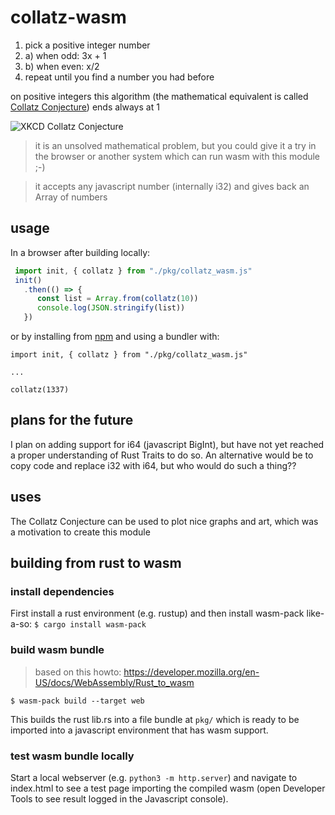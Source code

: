 # collatz-wasm

1. pick a positive integer number
2. a) when odd: 3x + 1
2. b) when even: x/2
3. repeat until you find a number you had before

on positive integers this algorithm (the mathematical equivalent is called [Collatz Conjecture](https://en.wikipedia.org/wiki/Collatz_conjecture)) ends always at 1

![XKCD Collatz Conjecture](https://imgs.xkcd.com/comics/collatz_conjecture.png)

> it is an unsolved mathematical problem, but you could give it a try in the browser or another system which can run wasm with this module ;-)

> it accepts any javascript number (internally i32) and gives back an Array of numbers

## usage

In a browser after building locally:
```javascript
 import init, { collatz } from "./pkg/collatz_wasm.js"
 init()
   .then(() => {
      const list = Array.from(collatz(10))
      console.log(JSON.stringify(list))
   })
```

or by installing from [npm](https://www.npmjs.com/package/collatz-wasm) and using a bundler with:

```
import init, { collatz } from "./pkg/collatz_wasm.js"

...

collatz(1337)
```

## plans for the future

I plan on adding support for i64 (javascript BigInt), but have not yet reached a proper understanding of Rust Traits to do so. An alternative would be to copy code and replace i32 with i64, but who would do such a thing??

## uses

The Collatz Conjecture can be used to plot nice graphs and art, which was a motivation to create this module

## building from rust to wasm
### install dependencies
First install a rust environment (e.g. rustup)
and then install wasm-pack like-a-so: `$ cargo install wasm-pack`
### build wasm bundle
> based on this howto: https://developer.mozilla.org/en-US/docs/WebAssembly/Rust_to_wasm

`$ wasm-pack build --target web`

This builds the rust lib.rs into a file bundle at `pkg/` which is ready to be imported into a javascript environment that has wasm support.

### test wasm bundle locally
Start a local webserver (e.g. `python3 -m http.server`) and navigate to index.html to see a test page importing the compiled wasm (open Developer Tools to see result logged in the Javascript console).
